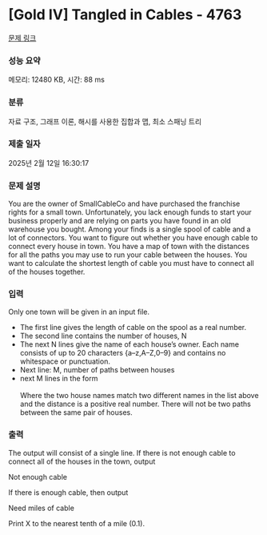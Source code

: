# [Gold IV] Tangled in Cables - 4763 

[문제 링크](https://www.acmicpc.net/problem/4763) 

### 성능 요약

메모리: 12480 KB, 시간: 88 ms

### 분류

자료 구조, 그래프 이론, 해시를 사용한 집합과 맵, 최소 스패닝 트리

### 제출 일자

2025년 2월 12일 16:30:17

### 문제 설명

<p>You are the owner of SmallCableCo and have purchased the franchise rights for a small town. Unfortunately, you lack enough funds to start your business properly and are relying on parts you have found in an old warehouse you bought. Among your finds is a single spool of cable and a lot of connectors. You want to figure out whether you have enough cable to connect every house in town. You have a map of town with the distances for all the paths you may use to run your cable between the houses. You want to calculate the shortest length of cable you must have to connect all of the houses together.</p>

### 입력 

 <p>Only one town will be given in an input file.</p>

<ul>
	<li>The first line gives the length of cable on the spool as a real number.</li>
	<li>The second line contains the number of houses, N</li>
	<li>The next N lines give the name of each house’s owner. Each name consists of up to 20 characters {a–z,A–Z,0–9} and contains no whitespace or punctuation.</li>
	<li>Next line: M, number of paths between houses</li>
	<li>next M lines in the form<br>
	 <house name A> <house name B> <distance><br>
	Where the two house names match two different names in the list above and the distance is a positive real number. There will not be two paths between the same pair of houses.</li>
</ul>

### 출력 

 <p>The output will consist of a single line. If there is not enough cable to connect all of the houses in the town, output</p>

<p>Not enough cable</p>

<p>If there is enough cable, then output</p>

<p>Need <X> miles of cable</p>

<p>Print X to the nearest tenth of a mile (0.1).</p>

